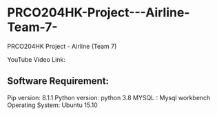 # PRCO204HK-Project---Airline-Team-7-
PRCO204HK Project - Airline (Team 7)

YouTube Video Link: 

## Software Requirement:
Pip version: 8.1.1
Python version: python 3.8
MYSQL : Mysql workbench
Operating System: Ubuntu 15.10

